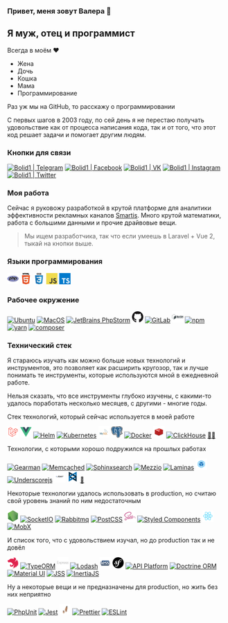 ### Привет, меня зовут Валера 👋

## Я муж, отец и программист

Всегда в моём ♥

- Жена
- Дочь
- Кошка
- Мама
- Программирование

Раз уж мы на GitHub, то расскажу о программировании

С первых шагов в 2003 году, по сей день я не
перестаю получать удовольствие как от процесса написания кода,
так и от того, что этот код решает задачи и помогает другим людям.

### Кнопки для связи

[<img alt="Bolid1 | Telegram" width="22px" src="https://cdn.jsdelivr.net/npm/simple-icons@v3/icons/telegram.svg" />][social-telegram]
[<img alt="Bolid1 | Facebook" width="22px" src="https://cdn.jsdelivr.net/npm/simple-icons@v3/icons/facebook.svg" />][social-facebook]
[<img alt="Bolid1 | VK" width="22px" src="https://cdn.jsdelivr.net/npm/simple-icons@v3/icons/vk.svg" />][social-vk]
[<img alt="Bolid1 | Instagram" width="22px" src="https://cdn.jsdelivr.net/npm/simple-icons@v3/icons/instagram.svg" />][social-instagram]
[<img alt="Bolid1 | Twitter" width="22px" src="https://cdn.jsdelivr.net/npm/simple-icons@v3/icons/twitter.svg" />][social-twitter]

### Моя работа

Сейчас я руковожу разработкой в крутой платформе для аналитики
эффективности рекламных каналов [Smartis](https://smartis.bi).
Много крутой математики, работа с большими данными и прочие драйвовые вещи.

> Мы ищем разработчика, так что если умеешь в Laravel + Vue 2,
> тыкай на кнопки выше.

### Языки программирования

[<img alt="PHP" width="26px" src="https://raw.githubusercontent.com/github/explore/ccc16358ac4530c6a69b1b80c7223cd2744dea83/topics/php/php.png" />][lang-php]
[<img alt="HTML5" width="26px" src="https://raw.githubusercontent.com/github/explore/80688e429a7d4ef2fca1e82350fe8e3517d3494d/topics/html/html.png" />][lang-html]
[<img alt="CSS3" width="26px" src="https://raw.githubusercontent.com/github/explore/80688e429a7d4ef2fca1e82350fe8e3517d3494d/topics/css/css.png" />][lang-css]
[<img alt="JavaScript" width="26px" src="https://raw.githubusercontent.com/github/explore/80688e429a7d4ef2fca1e82350fe8e3517d3494d/topics/javascript/javascript.png" />][lang-javascript]
[<img alt="TypeScript" width="26px" src="https://raw.githubusercontent.com/github/explore/80688e429a7d4ef2fca1e82350fe8e3517d3494d/topics/typescript/typescript.png" />][lang-typescript]

### Рабочее окружение

[<img alt="Ubuntu" width="26px" src="https://upload.wikimedia.org/wikipedia/commons/thumb/a/ab/Logo-ubuntu_cof-orange-hex.svg/1200px-Logo-ubuntu_cof-orange-hex.svg.png" />][ubuntu]
[<img alt="MacOS" width="26px" src="https://upload.wikimedia.org/wikipedia/commons/thumb/3/30/MacOS_logo.svg/1024px-MacOS_logo.svg.png" />][macos]
[<img alt="JetBrains PhpStorm" width="26px" src="https://upload.wikimedia.org/wikipedia/ru/thumb/c/c8/%D0%9B%D0%BE%D0%B3%D0%BE%D1%82%D0%B8%D0%BF_PhpStorm.svg/1200px-%D0%9B%D0%BE%D0%B3%D0%BE%D1%82%D0%B8%D0%BF_PhpStorm.svg.png"/>][tool-phpstorm]
[<img alt="GitHub" width="26px" src="https://raw.githubusercontent.com/github/explore/78df643247d429f6cc873026c0622819ad797942/topics/github/github.png" />][tool-github]
[<img alt="GitLab" width="26px" src="https://about.gitlab.com/images/press/logo/png/gitlab-icon-rgb.png" />][tool-gitlab]
[<img alt="Bash" width="26px" src="https://raw.githubusercontent.com/github/explore/80688e429a7d4ef2fca1e82350fe8e3517d3494d/topics/bash/bash.png" />][tool-bash]
[<img alt="npm" width="26px" src="https://avatars.githubusercontent.com/u/6078720?s=200&v=4" />][npm]
[<img alt="yarn" width="26px" src="https://avatars.githubusercontent.com/u/22247014?s=200&v=4" />][yarn]
[<img alt="composer" width="26px" src="https://avatars.githubusercontent.com/u/837015?s=200&v=4" />][composer]

### Технический стек

Я стараюсь изучать как можно больше новых технологий и инструментов,
это позволяет как расширить кругозор, так и лучше понимать те инструменты,
которые используются мной в ежедневной работе.

Нельзя сказать, что все инструменты глубоко изучены, с
какими-то удалось поработать несколько месяцев, с другими - многие
годы.

Стек технологий, который сейчас используется в моей работе

[<img alt="Laravel" width="26px" src="https://raw.githubusercontent.com/github/explore/56a826d05cf762b2b50ecbe7d492a839b04f3fbf/topics/laravel/laravel.png" />][laravel]
[<img alt="Vue" width="26px" src="https://raw.githubusercontent.com/github/explore/80688e429a7d4ef2fca1e82350fe8e3517d3494d/topics/vue/vue.png" />][vue]
[<img alt="Helm" width="26px" src="https://helm.sh/img/helm.svg" />][helm]
[<img alt="Kubernetes" width="26px" src="https://upload.wikimedia.org/wikipedia/commons/0/00/Kubernetes_%28container_engine%29.png" />][kube]
[<img alt="Mysql" width="26px" src="https://raw.githubusercontent.com/github/explore/80688e429a7d4ef2fca1e82350fe8e3517d3494d/topics/mysql/mysql.png" />][mysql]
[<img alt="Postgresql" width="26px" src="https://raw.githubusercontent.com/github/explore/80688e429a7d4ef2fca1e82350fe8e3517d3494d/topics/postgresql/postgresql.png" />][postgresql]
[<img alt="Docker" width="26px" src="https://www.docker.com/sites/default/files/d8/styles/role_icon/public/2019-07/Moby-logo.png?itok=sYH_JEaJ" />][docker]
[<img alt="Redis" width="26px" src="https://raw.githubusercontent.com/github/explore/80688e429a7d4ef2fca1e82350fe8e3517d3494d/topics/redis/redis.png" />][redis]
[<img alt="ClickHouse" width="26px" src="https://upload.wikimedia.org/wikipedia/commons/0/0e/Clickhouse.png" />][clickhouse]
[<span alt="Supervisord">🦸‍♂️</span>][library-supervisord]

Технологии, с которыми хорошо подружился на прошлых работах

[<img alt="Gearman" width="26px" src="https://raw.githubusercontent.com/gearman/gearman.org/master/img/favicon.png" />][library-gearman]
[<img alt="Memcached" width="26px" src="https://avatars2.githubusercontent.com/u/41836?s=200&v=4" />][library-memcached]
[<img alt="Sphinxsearch" width="26px" src="https://avatars2.githubusercontent.com/u/2364388?s=200&v=4" />][library-sphinxsearch]
[<img alt="Mezzio" width="26px" src="https://avatars2.githubusercontent.com/u/58085692?s=200&v=4" />][framework-mezzio]
[<img alt="Laminas" width="26px" src="https://avatars2.githubusercontent.com/u/47865178?s=200&v=4" />][framework-laminas]
[<img alt="Webpack" width="26px" src="https://raw.githubusercontent.com/github/explore/80688e429a7d4ef2fca1e82350fe8e3517d3494d/topics/webpack/webpack.png" />][library-webpack]
[<img alt="Underscorejs" width="26px" src="https://raw.githubusercontent.com/jashkenas/underscore/master/docs/images/underscore.png" />][library-underscore]
[<img alt="Jquery" width="26px" src="https://raw.githubusercontent.com/github/explore/80688e429a7d4ef2fca1e82350fe8e3517d3494d/topics/jquery/jquery.png" />][library-jquery]
[<img alt="Backbonejs" width="26px" src="https://raw.githubusercontent.com/github/explore/80688e429a7d4ef2fca1e82350fe8e3517d3494d/topics/backbonejs/backbonejs.png" />][library-backbonejs]
[<span alt="Beanstalkd">🥜</span>][library-beanstalkd]

Некоторые технологии удалось использовать в production, но считаю свой уровень знаний по ним недостаточным

[<img alt="NodeJS" width="26px" src="https://raw.githubusercontent.com/github/explore/80688e429a7d4ef2fca1e82350fe8e3517d3494d/topics/nodejs/nodejs.png" />][framework-nodejs]
[<img alt="SocketIO" width="26px" src="https://avatars1.githubusercontent.com/u/10566080?s=200&v=4" />][socket.io]
[<img alt="Rabbitmq" width="26px" src="https://avatars0.githubusercontent.com/u/96669?s=200&v=4" />][library-rabbitmq]
[<img alt="PostCSS" width="26px" src="https://camo.githubusercontent.com/a2ebaaedf9af41416a2717b3a28f405b39535397f4463c5c5119146c84c240f9/68747470733a2f2f706f73746373732e6f72672f6c6f676f2e737667" />][postcss]
[<img alt="Sass" width="26px" src="https://raw.githubusercontent.com/github/explore/80688e429a7d4ef2fca1e82350fe8e3517d3494d/topics/sass/sass.png" />][library-sass]
[<img alt="Styled Components" width="26px" src="https://avatars2.githubusercontent.com/u/20658825?s=200&v=4" />][styled-components]
[<img alt="Reactjs" width="26px" src="https://raw.githubusercontent.com/github/explore/80688e429a7d4ef2fca1e82350fe8e3517d3494d/topics/react/react.png" />][library-reactjs]
[<img alt="MobX" width="26px" src="https://avatars1.githubusercontent.com/u/17475736?s=200&v=4" />][mobx-js]

И список того, что с удовольствием изучал, но до production так и не довёл

[<img alt="NestJS" width="26px" src="https://raw.githubusercontent.com/github/explore/37c71fdca4e12086faf8c7009793d2eb588c914e/topics/nestjs/nestjs.png" />][framework-nestjs]
[<img alt="TypeORM" width="26px" src="https://avatars0.githubusercontent.com/u/20165699?s=200&v=4"/>][library-type-orm]
[<img alt="ExpressJS" width="26px" src="https://raw.githubusercontent.com/github/explore/80688e429a7d4ef2fca1e82350fe8e3517d3494d/topics/express/express.png" />][framework-express]
[<img alt="Lodash" width="26px" src="https://avatars2.githubusercontent.com/u/2565403?s=200&v=4" />][library-lodash]
[<img alt="Less" width="26px" src="https://raw.githubusercontent.com/github/explore/80688e429a7d4ef2fca1e82350fe8e3517d3494d/topics/less/less.png" />][library-less]
[<img alt="Symfony" width="26px" src="https://raw.githubusercontent.com/github/explore/80688e429a7d4ef2fca1e82350fe8e3517d3494d/topics/symfony/symfony.png" />][framework-symfony]
[<img alt="API Platform" width="26px" src="https://avatars.githubusercontent.com/u/13420081?s=200&v=4" />][framework-api-platform]
[<img alt="Doctrine ORM" width="26px" src="https://avatars0.githubusercontent.com/u/209254?s=200&v=4" />][library-doctrine-orm]
[<img alt="Material UI" width="26px" src="https://avatars2.githubusercontent.com/u/33663932?s=200&v=4" />][material-ui]
[<img alt="JSS" width="26px" src="https://avatars3.githubusercontent.com/u/9503099?s=200&v=4" />][jss]
[<img alt="InertiaJS" width="26px" src="https://avatars.githubusercontent.com/u/47703742?s=200&v=4" />][inertiajs]

Ну а некоторые вещи и не предназначены для production, но жить без них неприятно

[<img alt="PhpUnit" width="26px" src="https://upload.wikimedia.org/wikipedia/commons/thumb/f/f7/PHPUnit_Logo.svg/1200px-PHPUnit_Logo.svg.png" />][phpunit]
[<img alt="Jest" width="26px" src="https://avatars.githubusercontent.com/u/24323592?v=4" />][jest]
[<img alt="PHP Coding Standards Fixer" width="26px" src="https://github.com/FriendsOfPHP/PHP-CS-Fixer/raw/master/logo.png" />][phpcsf]
[<img alt="Prettier" width="26px" src="https://avatars.githubusercontent.com/u/25822731?s=200&v=4" />][prettier]
[<img alt="ESLint" width="26px" src="https://avatars.githubusercontent.com/u/6019716?s=200&v=4" />][eslint]


[amoCRM-site]: https://amoCRM.com
[social-twitter]: https://twitter.com/BolidTheFirst
[social-instagram]: https://www.instagram.com/b0lid1
[social-telegram]: http://t.me/Bolid1
[social-vk]: https://vk.com/bolid1
[social-facebook]: https://www.facebook.com/Bolid1akaGaD
[lang-php]: https://php.net
[lang-javascript]: https://developer.mozilla.org/en-US/docs/Web/JavaScript
[lang-typescript]: https://www.typescriptlang.org/
[lang-html]: https://developer.mozilla.org/en-US/docs/Web/HTML
[lang-css]: https://developer.mozilla.org/en-US/docs/Web/CSS
[framework-mezzio]: https://docs.mezzio.dev
[framework-laminas]: https://docs.laminas.dev/
[framework-symfony]: https://symfony.com/
[framework-api-platform]: https://api-platform.com
[framework-nodejs]: https://nodejs.org/
[framework-express]: https://expressjs.com
[framework-nestjs]: https://docs.nestjs.com/
[laravel]: https://laravel.com
[tool-phpstorm]: https://www.jetbrains.com/phpstorm
[tool-bash]: http://www.gnu.org/software/bash
[ubuntu]: https://ubuntu.com
[tool-github]: https://github.com
[tool-gitlab]: https://gitlab.com
[library-doctrine-orm]: https://www.doctrine-project.org
[library-gearman]: http://gearman.org
[library-rabbitmq]: https://www.rabbitmq.com
[library-beanstalkd]: https://beanstalkd.github.io
[library-sphinxsearch]: http://sphinxsearch.com
[library-memcached]: https://memcached.org
[redis]: https://redis.io
[clickhouse]: https://clickhouse.com
[mysql]: https://www.mysql.com
[postgresql]: https://www.postgresql.org
[kube]: https://kubernetes.io
[docker]: https://docker.com
[helm]: https://helm.sh
[vue]: https://vuejs.org
[library-reactjs]: http://reactjs.org
[library-webpack]: https://webpack.js.org
[library-backbonejs]: https://backbonejs.org
[library-jquery]: https://jquery.com
[library-underscore]: https://underscorejs.org
[library-lodash]: https://lodash.com
[library-less]: http://lesscss.org
[library-sass]: https://sass-scss.ru
[library-supervisord]: http://supervisord.org
[styled-components]: https://styled-components.com
[library-type-orm]: https://github.com/typeorm/typeorm
[material-ui]: https://material-ui.com
[jss]: https://cssinjs.org/
[mobx-js]: https://mobx.js.org
[socket.io]: https://socket.io
[macos]: https://www.apple.com/ru/macos
[postcss]: https://github.com/postcss/postcss
[inertiajs]: https://inertiajs.com/
[phpunit]: https://phpunit.readthedocs.io/
[jest]: https://jestjs.io
[phpcsf]: https://cs.symfony.com/
[prettier]: https://prettier.io/
[eslint]: https://eslint.org/
[npm]: https://www.npmjs.com/
[yarn]: https://yarnpkg.com/
[composer]: https://getcomposer.org/

